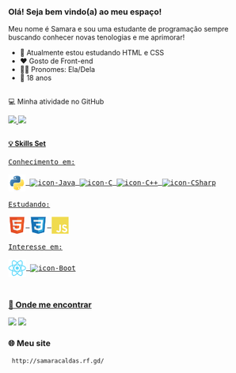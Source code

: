 ### Olá! Seja bem vindo(a) ao meu espaço!

Meu nome é Samara e sou uma estudante de programação sempre buscando conhecer novas tenologias e me aprimorar!

- 📖 Atualmente estou estudando HTML e CSS
- ❤️ Gosto de Front-end 
- 👩‍🎓 Pronomes: Ela/Dela
- 🎂 18 anos 

##

:computer: Minha atividade no GitHub

<div>
  <a href="https://github.com/samaracaldas">
  <img height="180em" src="https://github-readme-stats.vercel.app/api?username=samaracaldas&show_icons=true&theme=dracula&include_all_commits=true&count_private=true"/>
  <img height="180em" src="https://github-readme-stats.vercel.app/api/top-langs/?username=samaracaldas&layout=compact&langs_count=16&theme=dracula"/>
</div>    
  
##
  
#### 💡 Skills Set
  
<div style="display: inline_block">
  <kbd align="center" background-color="coral">
    <kbd>Conhecimento em:</kbd>
    <br />
    <br />
     <img align="center" alt="icon-Python" height="35" src="https://raw.githubusercontent.com/devicons/devicon/master/icons/python/python-original.svg">
     <img align="center" alt="icon-Java" height="35" src="https://cdn.jsdelivr.net/gh/devicons/devicon/icons/java/java-original.svg" />
     <img align="center" alt="icon-C" height="35" src="https://cdn.jsdelivr.net/gh/devicons/devicon/icons/c/c-plain.svg" />
     <img align="center" alt="icon-C++" height="35" src="https://cdn.jsdelivr.net/gh/devicons/devicon/icons/cplusplus/cplusplus-plain.svg" />
     <img align="center" alt="icon-CSharp" height="35" src="https://cdn.jsdelivr.net/gh/devicons/devicon/icons/csharp/csharp-plain.svg"/>
<br />
<br /> 
</kbd>
  
<kbd align="center" color="black">
<kbd>Estudando:</kbd>
 <br />
 <br /> 
  <img align="center" alt="icon-HTML" height="35" src="https://raw.githubusercontent.com/devicons/devicon/master/icons/html5/html5-original.svg">
  <img align="center" alt="icon-CSS" height="35" src="https://raw.githubusercontent.com/devicons/devicon/master/icons/css3/css3-original.svg">
  <img align="center" alt="icon-Js" height="35" src="https://raw.githubusercontent.com/devicons/devicon/master/icons/javascript/javascript-plain.svg">
<br />
<br />
</kbd> 
  
<kbd align="center">
<kbd>Interesse em:</kbd>
 <br />
 <br />  
<img align="center" alt="icon-React" height="36" src="https://raw.githubusercontent.com/devicons/devicon/master/icons/react/react-original.svg">  
<img align="center" alt="icon-Boot" height="36" src="https://cdn.jsdelivr.net/gh/devicons/devicon/icons/bootstrap/bootstrap-original.svg"/>
<br />
<br />
</kbd>  
  
##  
  
### 💬 Onde me encontrar  
  
<div>
  <a href="https://www.linkedin.com/in/samara-caldas-1ab88120a/" target="_blank"><img src="https://img.shields.io/badge/LinkedIn-0077B5?style=for-the-badge&logo=linkedin&logoColor=white" target="_blank"></a> 
   <a href="mailto:samaracaldass@hotmail.com"><img src=https://img.shields.io/badge/Microsoft_Outlook-0078D4?style=for-the-badge&logo=microsoft-outlook&logoColor=white" target="_blank"></a>
</div>  
     
### 🌐 Meu site
     http://samaracaldas.rf.gd/
     
  
  
  
